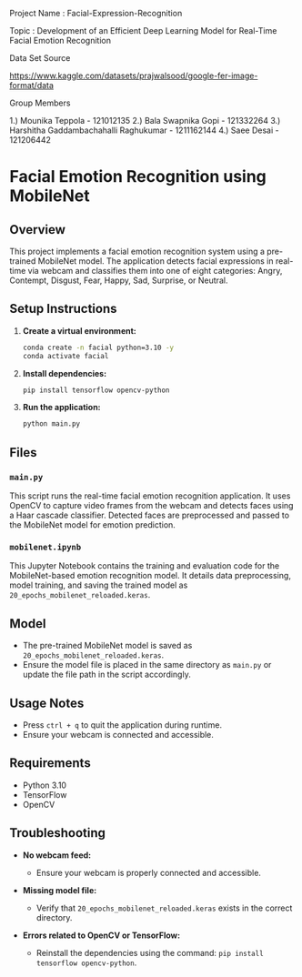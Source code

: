 Project Name : Facial-Expression-Recognition

Topic : Development of an Efficient Deep Learning Model for Real-Time Facial Emotion Recognition

Data Set Source 

https://www.kaggle.com/datasets/prajwalsood/google-fer-image-format/data

Group Members 

1.) Mounika Teppola - 121012135
2.) Bala Swapnika Gopi - 121332264
3.) Harshitha Gaddambachahalli Raghukumar - 1211162144
4.) Saee Desai - 121206442

# Facial Emotion Recognition using MobileNet

## Overview
This project implements a facial emotion recognition system using a pre-trained MobileNet model. The application detects facial expressions in real-time via webcam and classifies them into one of eight categories: Angry, Contempt, Disgust, Fear, Happy, Sad, Surprise, or Neutral.

## Setup Instructions

1. **Create a virtual environment:**
    ```bash
    conda create -n facial python=3.10 -y
    conda activate facial
    ```

2. **Install dependencies:**
    ```bash
    pip install tensorflow opencv-python
    ```

3. **Run the application:**
    ```bash
    python main.py
    ```

## Files

### `main.py`
This script runs the real-time facial emotion recognition application. It uses OpenCV to capture video frames from the webcam and detects faces using a Haar cascade classifier. Detected faces are preprocessed and passed to the MobileNet model for emotion prediction.

### `mobilenet.ipynb`
This Jupyter Notebook contains the training and evaluation code for the MobileNet-based emotion recognition model. It details data preprocessing, model training, and saving the trained model as `20_epochs_mobilenet_reloaded.keras`.

## Model
- The pre-trained MobileNet model is saved as `20_epochs_mobilenet_reloaded.keras`.
- Ensure the model file is placed in the same directory as `main.py` or update the file path in the script accordingly.

## Usage Notes
- Press `ctrl + q` to quit the application during runtime.
- Ensure your webcam is connected and accessible.

## Requirements
- Python 3.10
- TensorFlow
- OpenCV

## Troubleshooting
- **No webcam feed:**
  - Ensure your webcam is properly connected and accessible.

- **Missing model file:**
  - Verify that `20_epochs_mobilenet_reloaded.keras` exists in the correct directory.

- **Errors related to OpenCV or TensorFlow:**
  - Reinstall the dependencies using the command: `pip install tensorflow opencv-python`.
                





